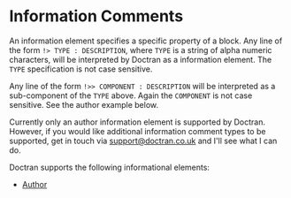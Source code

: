 # Information Comments
An information element specifies a specific property of a block. Any line of the form `!> TYPE : DESCRIPTION`, where `TYPE` is a string of alpha numeric characters, will be interpreted by Doctran as a information element. The `TYPE` specification is not case sensitive.

Any line of the form `!>> COMPONENT : DESCRIPTION` will be interpreted as a sub-component of the `TYPE` above. Again the `COMPONENT` is not case sensitive. See the author example below.

Currently only an author information element is supported by Doctran. However, if you would like additional information comment types to be supported, get in touch via <support@doctran.co.uk> and I'll see what I can do.

Doctran supports the following informational elements:

  * [Author](information-comments/author.md)